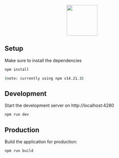 <p align="center"><img src="https://www.freeiconspng.com/thumbs/pokeball-png/file-pokeball-png-0.png" width="100"></p>

## Setup

Make sure to install the dependencies

```bash
npm install

(note: currently using npm v14.21.3)
```

## Development

Start the development server on http://localhost:4280

```bash
npm run dev
```

## Production

Build the application for production:

```bash
npm run build
```